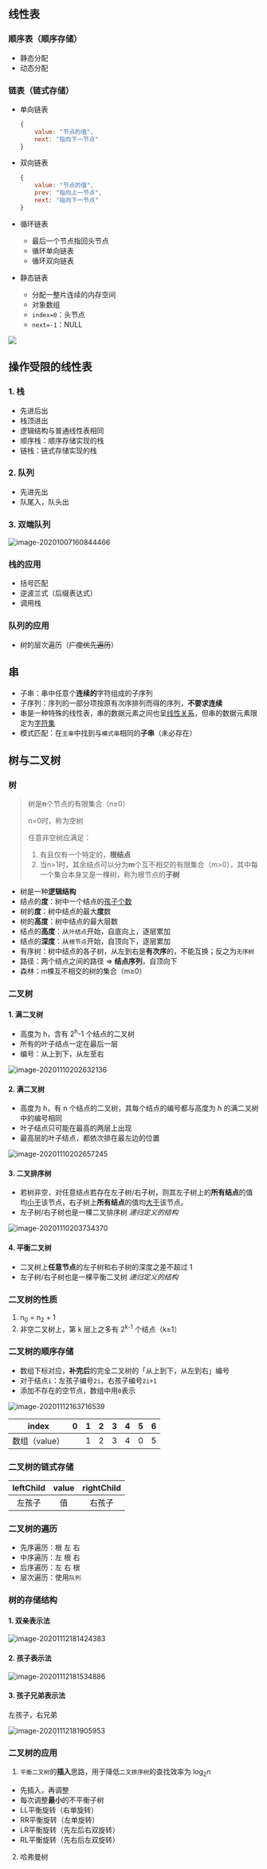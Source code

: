 ## 线性表

### 顺序表（顺序存储）

- 静态分配
- 动态分配

### 链表（链式存储）

- 单向链表

  ```js
  {
      value: "节点的值",
      next: "指向下一节点"
  }
  ```

- 双向链表

  ```js
  {
      value: "节点的值",
      prev: "指向上一节点",
      next: "指向下一节点"
  }
  ```

- 循环链表

  - 最后一个节点指回头节点
  - 循环单向链表
  - 循环双向链表

- 静态链表

  - 分配一整片连续的内存空间
  - 对象数组
  - `index=0`：头节点
  - `next=-1`：NULL

![](../_images/A628EC40-A335-423D-8459-74922F17432C-0251643.png)

## 操作受限的线性表

### 1. 栈

- 先进后出
- 栈顶进出
- 逻辑结构与普通线性表相同
- 顺序栈：顺序存储实现的栈
- 链栈：链式存储实现的栈

### 2. 队列

- 先进先出
- 队尾入，队头出

### 3. 双端队列

![image-20201007160844466](../_images/image-20201007160844466.png)

### 栈的应用

- 括号匹配
- 逆波兰式（后缀表达式）
- 调用栈

### 队列的应用

- 树的层次遍历（~~广度优先遍历~~）

## 串

- 子串：串中任意个**连续的**字符组成的子序列
- 子序列：序列的一部分项按原有次序排列而得的序列，**不要求连续**
- 串是一种特殊的线性表，串的数据元素之间也呈<u>线性关系</u>，但串的数据元素限定为<u>字符集</u>
- 模式匹配：在`主串`中找到与`模式串`相同的**子串**（未必存在）

## 树与二叉树

### 树

> 树是**n**个节点的有限集合（n≥0）
>
> n=0时，称为空树
>
> 任意非空树应满足：
>
> 1. 有且仅有一个特定的，**根结点**
> 2. 当n>1时，其余结点可以分为**m**个互不相交的有限集合（m>0），其中每一个集合本身又是一棵树，称为根节点的**子树**

- 树是一种**逻辑结构**
- 结点的**度**：树中一个结点的<u>孩子个数</u>
- 树的**度**：树中结点的最大**度**数
- 树的**高度**：树中结点的最大层数
- 结点的**高度**：从`叶结点`开始，自底向上，逐层累加
- 结点的**深度**：从`根节点`开始，自顶向下，逐层累加
- 有序树：树中结点的各子树，从左到右是**有次序**的，不能互换；反之为`无序树`
- 路径：两个结点之间的路径 => **结点序列**，自顶向下
- 森林：m棵互不相交的树的集合（m≥0）

### 二叉树

#### 1. 满二叉树

- 高度为 h，含有  2<sup>h</sup>-1 个结点的二叉树
- 所有的叶子结点一定在最后一层
- 编号：从上到下，从左至右

![image-20201110202632136](../_images/image-20201110202632136.png)

#### 2. 满二叉树

- 高度为 h，有 n 个结点的二叉树，其每个结点的编号都与高度为 h 的满二叉树中的编号相同
- 叶子结点只可能在最高的两层上出现
- 最高层的叶子结点，都依次排在最左边的位置

![image-20201110202657245](../_images/image-20201110202657245.png)

#### 3. 二叉排序树

- 若树非空，对任意结点若存在左子树/右子树，则其左子树上的**所有结点**的值均<u>小于</u>该节点，右子树上**所有结点**的值均<u>大于</u>该节点。
- 左子树/右子树也是一棵二叉排序树 *递归定义的结构*

![image-20201110203734370](../_images/image-20201110203734370.png)

#### 4. 平衡二叉树

- 二叉树上**任意节点**的左子树和右子树的深度之差不超过 1
- 左子树/右子树也是一棵平衡二叉树 *递归定义的结构*

### 二叉树的性质

1. n<sub>0</sub> = n<sub>2</sub> + 1
2. 非空二叉树上，第 k 层上之多有 2<sup>k-1</sup> 个结点（k≥1）

### 二叉树的顺序存储

- 数组下标对应，**补完后**的完全二叉树的「从上到下，从左到右」编号
- 对于结点`i`：左孩子编号`2i`，右孩子编号`2i+1`
- 添加不存在的空节点，数组中用`0`表示

![image-20201112163716539](../_images/image-20201112163716539.png)

|     index     |  0   |  1   |  2   |  3   |  4   |  5   |  6   |
| :-----------: | :--: | :--: | :--: | :--: | :--: | :--: | :--: |
| 数组（value） |      |  1   |  2   |  3   |  4   |  0   |  5   |

### 二叉树的链式存储

| leftChild | value | rightChild |
| :-------: | :---: | :--------: |
|  左孩子   |  值   |   右孩子   |

### 二叉树的遍历

- 先序遍历：根 左 右
- 中序遍历：左 根 右
- 后序遍历：左 右 根
- 层次遍历：使用`队列`

### 树的存储结构

#### 1. 双亲表示法

![image-20201112181424383](../_images/image-20201112181424383.png)

#### 2. 孩子表示法

![image-20201112181534886](../_images/image-20201112181534886.png)

#### 3. 孩子兄弟表示法

左孩子，右兄弟

![image-20201112181905953](../_images/image-20201112181905953.png) 

### 二叉树的应用

1. `平衡二叉树`的**插入**思路，用于降低`二叉排序树`的查找效率为 log<sub>2</sub>n
- 先插入，再调整
- 每次调整**最小**的不平衡子树
- LL平衡旋转（右单旋转）
- RR平衡旋转（左单旋转）
- LR平衡旋转（先左后右双旋转）
- RL平衡旋转（先右后左双旋转）

2. 哈弗曼树